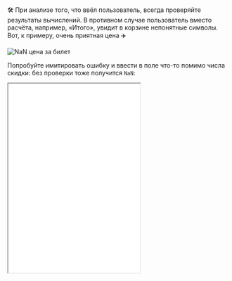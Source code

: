 🛠 При анализе того, что ввёл пользователь, всегда проверяйте результаты вычислений. В противном случае пользователь вместо расчёта, например, «Итого», увидит в корзине непонятные символы. Вот, к примеру, очень приятная цена ✈️

![NaN цена за билет](../images/1.png)

Попробуйте имитировать ошибку и ввести в поле что-то помимо числа скидки: без проверки тоже получится `NaN`:

<iframe title="Калькулятор скидки" src="../demos/index/" height="430"></iframe>
